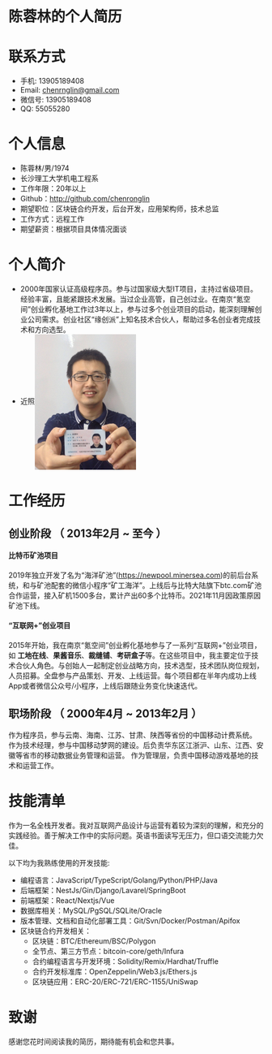 
# 陈蓉林的个人简历
# 联系方式

- 手机: 13905189408
- Email: chenrnglin@gmail.com
- 微信号: 13905189408
- QQ: 55055280


# 个人信息

 - 陈蓉林/男/1974 
 - 长沙理工大学机电工程系 
 - 工作年限：20年以上
 - Github：http://github.com/chenronglin
 - 期望职位：区块链合约开发，后台开发，应用架构师，技术总监
 - 工作方式：远程工作
 - 期望薪资：根据项目具体情况面谈

# 个人简介

- 2000年国家认证高级程序员。参与过国家级大型IT项目，主持过省级项目。经验丰富，且能紧跟技术发展。当过企业高管，自己创过业。在南京“氪空间”创业孵化基地工作过3年以上，参与过多个创业项目的启动，能深刻理解创业公司需求。创业社区“缘创派”上知名技术合伙人，帮助过多名创业者完成技术和方向选型。
- 近照<img src="https://github.com/chenronglin/chenronglin.github.io/blob/main/chenronglin.jpg?raw=true" width="200" alt="近照" align=center />

# 工作经历

## 创业阶段 （ 2013年2月 ~ 至今 ）

#### 比特币矿池项目 
2019年独立开发了名为“海洋矿池”(https://newpool.minersea.com)的前后台系统，和与矿池配套的微信小程序“矿工海洋”。上线后与比特大陆旗下btc.com矿池合作运营，接入矿机1500多台，累计产出60多个比特币。2021年11月因政策原因矿池下线。


#### “互联网+”创业项目 
2015年开始，我在南京“氪空间”创业孵化基地参与了一系列“互联网+”创业项目，如 **工地在线**、**果酱音乐**、**裁缝铺**、**考研盒子**等。在这些项目中，我主要定位于技术合伙人角色。与创始人一起制定创业战略方向，技术选型，技术团队岗位规划，人员招募。全盘参与产品策划、开发、上线运营。每个项目都在半年内成功上线App或者微信公众号/小程序，上线后跟随业务变化快速迭代。


## 职场阶段 （ 2000年4月 ~ 2013年2月 ）

作为程序员，参与云南、海南、江苏、甘肃、陕西等省份的中国移动计费系统。
作为技术经理，参与中国移动梦网的建设。后负责华东区江浙沪、山东、江西、安徽等省市的移动数据业务管理和运营。
作为管理层，负责中国移动游戏基地的技术和运营工作。


# 技能清单

作为一名全栈开发者。我对互联网产品设计与运营有着较为深刻的理解，和充分的实践经验。善于解决工作中的实际问题。英语书面读写无压力，但口语交流能力欠佳。

以下均为我熟练使用的开发技能:

- 编程语言：JavaScript/TypeScript/Golang/Python/PHP/Java
- 后端框架：NestJs/Gin/Django/Lavarel/SpringBoot
- 前端框架：React/Nextjs/Vue
- 数据库相关：MySQL/PgSQL/SQLite/Oracle
- 版本管理、文档和自动化部署工具：Git/Svn/Docker/Postman/Apifox
- 区块链合约开发相关：
  - 区块链：BTC/Ethereum/BSC/Polygon
  - 全节点、第三方节点：bitcoin-core/geth/Infura
  - 合约编程语言与开发环境：Solidity/Remix/Hardhat/Truffle
  - 合约开发标准库：OpenZeppelin/Web3.js/Ethers.js
  - 区块链应用：ERC-20/ERC-721/ERC-1155/UniSwap

# 致谢
感谢您花时间阅读我的简历，期待能有机会和您共事。
